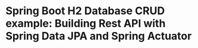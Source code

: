 # Spring Boot H2 Database CRUD example: Building Rest API with Spring Data JPA and Spring Actuator



